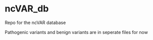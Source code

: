 # ncVAR_db
Repo for the ncVAR database  

Pathogenic variants and benign variants are in seperate files for now
